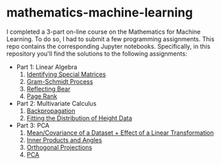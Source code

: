 mathematics-machine-learning
============================

I completed a 3-part on-line course on the Mathematics for Machine Learning. To
do so, I had to submit a few programming assignments. This repo contains the
corresponding Jupyter notebooks. Specifically, in this repository you'll find
the solutions to the following assignments:

* Part 1: Linear Algebra
    1. [Identifying Special Matrices](https://github.com/mwoitek/mathematics-machine-learning/blob/master/linear_algebra/IdentifyingSpecialMatrices_coursera.ipynb)
    1. [Gram-Schmidt Process](https://github.com/mwoitek/mathematics-machine-learning/blob/master/linear_algebra/GramSchmidtProcess_coursera.ipynb)
    1. [Reflecting Bear](https://github.com/mwoitek/mathematics-machine-learning/blob/master/linear_algebra/ReflectingBear_coursera.ipynb)
    1. [Page Rank](https://github.com/mwoitek/mathematics-machine-learning/blob/master/linear_algebra/PageRank_coursera.ipynb)
* Part 2: Multivariate Calculus
    1. [Backpropagation](https://github.com/mwoitek/mathematics-machine-learning/blob/master/multivariate_calculus/Backpropagation_coursera.ipynb)
    1. [Fitting the Distribution of Height Data](https://github.com/mwoitek/mathematics-machine-learning/blob/master/multivariate_calculus/Fitting%2Bthe%2Bdistribution%2Bof%2Bheights%2Bdata_coursera.ipynb)
* Part 3: PCA
    1. [Mean/Covariance of a Dataset + Effect of a Linear Transformation](https://github.com/mwoitek/mathematics-machine-learning/blob/master/pca/week1_coursera.ipynb)
    1. [Inner Products and Angles](https://github.com/mwoitek/mathematics-machine-learning/blob/master/pca/week2_coursera.ipynb)
    1. [Orthogonal Projections](https://github.com/mwoitek/mathematics-machine-learning/blob/master/pca/week3_coursera.ipynb)
    1. [PCA](https://github.com/mwoitek/mathematics-machine-learning/blob/master/pca/week4_coursera.ipynb)
